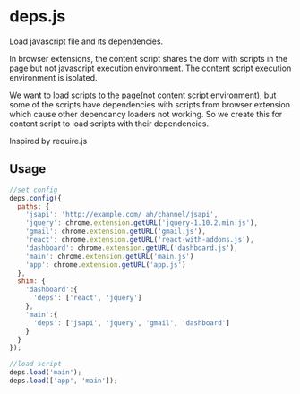 # deps.js
Load javascript file and its dependencies.

In browser extensions, the content script shares the dom with scripts in the page but not javascript execution environment. The content script execution environment is isolated.

We want to load scripts to the page(not content script environment), but some of the scripts have dependencies with scripts from browser extension which cause other dependancy loaders not working. So we create this for content script to load scripts with their dependencies.

Inspired by require.js

## Usage
```javascript
//set config
deps.config({
  paths: {
    'jsapi': 'http://example.com/_ah/channel/jsapi',
    'jquery': chrome.extension.getURL('jquery-1.10.2.min.js'),
    'gmail': chrome.extension.getURL('gmail.js'),
    'react': chrome.extension.getURL('react-with-addons.js'),
    'dashboard': chrome.extension.getURL('dashboard.js'),
    'main': chrome.extension.getURL('main.js')
    'app': chrome.extension.getURL('app.js')
  },
  shim: {
    'dashboard':{
      'deps': ['react', 'jquery']
    },
    'main':{
      'deps': ['jsapi', 'jquery', 'gmail', 'dashboard']
    }
  }
});

//load script
deps.load('main');
deps.load(['app', 'main']);
```
